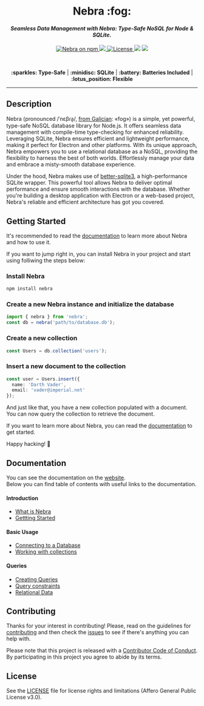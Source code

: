 <div align="center">
  <h1>Nebra :fog:</h1>
  <h4><i>Seamless Data Management with Nebra: Type-Safe NoSQL for Node & SQLite.</i></h4>
  <a href="https://www.npmjs.com/nebra" rel="nofollow">
    <img alt="Nebra on npm" src="https://img.shields.io/npm/v/nebra.svg?logo=npm&amp;logoColor=fff&amp;label=NPM+package&amp;color=f59e0b" style="max-width: 100%;">
  </a>
  <a href="https://github.com/aerotoad/nebra/actions/workflows/ci.yml">
    <img src="https://github.com/aerotoad/nebra/actions/workflows/ci.yml/badge.svg">
  </a>
  <a href="https://github.com/aerotoad/nebra/blob/main/LICENSE">
    <img alt="License" src="https://img.shields.io/github/license/aerotoad/nebra">
  </a>
  <img src="https://img.shields.io/badge/Project%20Status-Alpha-yellow?logo=git&amp;logoColor=white" style="max-width: 100%;">
  <a href="https://github.com/aerotoad/nebra/blob/main/CONTRIBUTING.md">
    <img src="https://img.shields.io/badge/PRs-welcome-brightgreen.svg" style="max-width: 100%;">
  </a>

&nbsp;

  <p align="center" dir="auto">
    <b>:sparkles: Type-Safe</b> |
    <b>:minidisc: SQLite</b> |
    <b>:battery: Batteries Included</b> |
    <b>:lotus_position: Flexible</b>
  </p>

  <hr />
</div>

## Description

Nebra (pronounced /ˈnɛβɾa̝/, [from Galician](https://en.wiktionary.org/wiki/nebra): «fog») is a simple, yet powerful, type-safe NoSQL database library for Node.js. It offers seamless data management with compile-time type-checking for enhanced reliability. Leveraging SQLite, Nebra ensures efficient and lightweight performance, making it perfect for Electron and other platforms. With its unique approach, Nebra empowers you to use a relational database as a NoSQL, providing the flexibility to harness the best of both worlds. Effortlessly manage your data and embrace a misty-smooth database experience.

Under the hood, Nebra makes use of [better-sqlite3](https://github.com/WiseLibs/better-sqlite3), a high-performance SQLite wrapper. This powerful tool allows Nebra to deliver optimal performance and ensure smooth interactions with the database. Whether you're building a desktop application with Electron or a web-based project, Nebra's reliable and efficient architecture has got you covered.

## Getting Started

It's recommended to read the [documentation](https://aerotoad.github.io/nebra/) to learn more about Nebra and how to use it.

If you want to jump right in, you can install Nebra in your project and start using folliwing the steps below:

### Install Nebra
```sh
npm install nebra
```

### Create a new Nebra instance and initialize the database
```typescript
import { nebra } from 'nebra';
const db = nebra('path/to/database.db');
```

### Create a new collection
```typescript
const Users = db.collection('users');
```

### Insert a new document to the collection
```typescript
const user = Users.insert({
  name: 'Darth Vader',
  email: 'vader@imperial.net'
});
```

And just like that, you have a new collection populated with a document. You can now query the collection to retrieve the document.

If you want to learn more about Nebra, you can read the [documentation](https://aerotoad.github.io/nebra/) to get started.

Happy hacking! :tada:

## Documentation

You can see the documentation on the [website](https://aerotoad.github.io/nebra/). 
<br/>
Below you can find table of contents with useful links to the documentation.

#### Introduction
- [What is Nebra](https://aerotoad.github.io/nebra/guide/what-is-nebra)
- [Gettting Started](https://aerotoad.github.io/nebra/guide/getting-started)

#### Basic Usage
- [Connecting to a Database](https://aerotoad.github.io/nebra/guide/basic/connecting-a-database)
- [Working with collections](https://aerotoad.github.io/nebra/guide/basic/working-with-collections)

#### Queries
- [Creating Queries](https://aerotoad.github.io/nebra/guide/queries/creating-queries)
- [Query constraints](https://aerotoad.github.io/nebra/guide/queries/query-constraints)
- [Relational Data](https://aerotoad.github.io/nebra/guide/queries/relational-data)

## Contributing

Thanks for your interest in contributing! Please, read on the guidelines for [contributing](CONTRIBUTING.md) and then check the [issues](https://github.com/aerotoad/nebra/issues) to see if there's anything you can help with.

Please note that this project is released with a [Contributor Code of Conduct](CODE_OF_CONDUCT.md). By participating in this project you agree to abide by its terms.

## License

See the [LICENSE](LICENSE) file for license rights and limitations (Affero General Public License v3.0).

